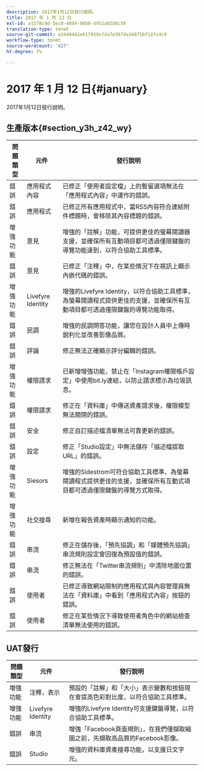 ```yaml
---
description: 2017年1月12日發行說明。
title: 2017 年 1 月 12 日
exl-id: a1578c9d-5ec0-4694-96b0-4952a02d8c58
translation-type: tm+mt
source-git-commit: a2449482e617939cfda7e367da34875bf187c4c9
workflow-type: tm+mt
source-wordcount: '427'
ht-degree: 7%

---
```


# 2017 年 1 月 12 日{#january}

2017年1月12日發行說明。

## 生產版本{#section_y3h_z42_wy}

| 問題類型 | 元件 | 發行說明 |
|--- |--- |--- |
| 錯誤 | 應用程式內容 | 已修正「使用者設定檔」上的暫留選項無法在「應用程式內容」中運作的錯誤。 |
| 錯誤 | 應用程式 | 已修正所有應用程式中，當RSS內容符合連結附件標題時，會移除其內容標題的錯誤。 |
| 增強功能 | 意見 | 增強的「註解」功能，可提供更佳的螢幕閱讀器支援，並確保所有互動項目都可透過僅限鍵盤的導覽功能達到，以符合協助工具標準。 |
| 錯誤 | 意見 | 已修正「注釋」中，在某些情況下在視訊上顯示內嵌代碼的錯誤。 |
| 增強功能 | Livefyre Identity | 增強的Livefyre Identity，以符合協助工具標準，為螢幕閱讀程式提供更佳的支援，並確保所有互動項目都可透過僅限鍵盤的導覽功能取得。 |
| 錯誤 | 民調 | 增強的民調問答功能，讓您在設計人員中上傳時銳利化並改善影像品質。 |
| 錯誤 | 評論 | 修正無法正確顯示評分編輯的錯誤。 |
| 增強功能 | 權限請求 | 已新增增強功能，禁止在「Instagram權限帳戶設定」中使用bit.ly連結，以防止請求標示為垃圾訊息。 |
| 錯誤 | 權限請求 | 修正在「資料庫」中傳送資產請求後，權限模型無法關閉的錯誤。 |
| 錯誤 | 安全 | 修正自訂描述檔清單無法可靠更新的錯誤。 |
| 錯誤 | 設定 | 修正「Studio設定」中無法儲存「描述檔提取URL」的錯誤。 |
| 增強功能 | Siesors | 增強的Sidestrom可符合協助工具標準，為螢幕閱讀程式提供更佳的支援，並確保所有互動式項目都可透過僅限鍵盤的導覽方式取得。 |
| 增強功能 | 社交搜尋 | 新增在報告資產時顯示通知的功能。 |
| 錯誤 | 串流 | 修正在儲存後，「預先協調」和「媒體預先協調」串流規則設定會回復為預設值的錯誤。 |
| 錯誤 | 串流 | 修正無法在「Twitter串流規則」中清除地圖位置的錯誤。 |
| 錯誤 | 使用者 | 已修正導致網站限制的應用程式與內容管理員無法在「資料庫」中看到「應用程式內容」按鈕的錯誤。 |
| 錯誤 | 使用者 | 修正在某些情況下導致使用者角色中的網站檢查清單無法使用的錯誤。 |


## UAT發行

| 問題類型 | 元件 | 發行說明 |
|--- |--- |--- |
| 增強功能 | 注釋，表示 | 預設的「註解」和「大小」表示變數和按鈕現在會提高色彩對比度，以符合協助工具標準。 |
| 增強功能 | Livefyre Identity | 增強的Livefyre Identity可支援鍵盤導覽，以符合協助工具標準。 |
| 錯誤 | 串流 | 增強「Facebook頁面規則」，在我們僅擷取縮圖之前，先擷取高品質的Facebook影像。 |
| 錯誤 | Studio | 增強的資料庫資產搜尋功能，以支援日文字元。 |
